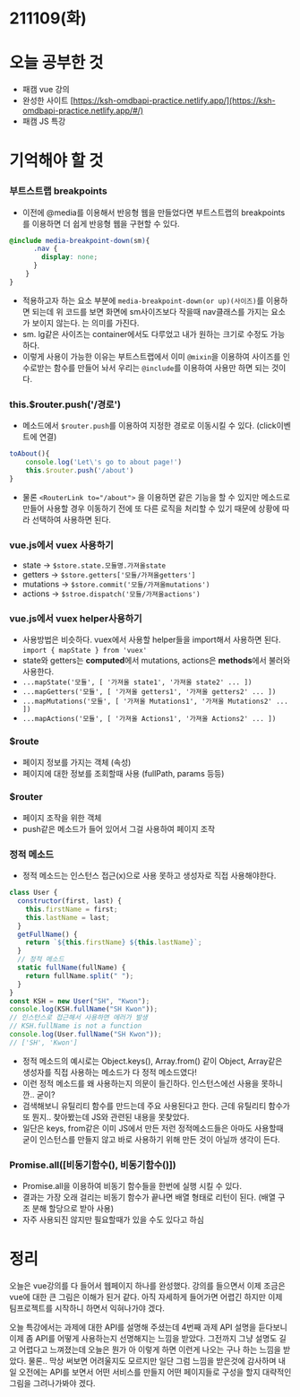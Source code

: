 # 211109(화)

# 오늘 공부한 것

- 패캠 vue 강의
- 완성한 사이트 [https://ksh-omdbapi-practice.netlify.app/](https://ksh-omdbapi-practice.netlify.app/#/)
- 패캠 JS 특강

# 기억해야 할 것

### 부트스트랩 breakpoints

- 이전에 @media를 이용해서 반응형 웹을 만들었다면 부트스트랩의 breakpoints를 이용하면 더 쉽게 반응형 웹을 구현할 수 있다.

```scss
@include media-breakpoint-down(sm){
      .nav {
        display: none;
      }
    }
}
```

- 적용하고자 하는 요소 부분에 `media-breakpoint-down(or up)(사이즈)`를 이용하면 되는데
  위 코드를 보면 화면에 sm사이즈보다 작을때 nav클래스를 가지는 요소가 보이지 않는다. 는 의미를 가진다.
- sm. lg같은 사이즈는 container에서도 다루었고 내가 원하는 크기로 수정도 가능하다.
- 이렇게 사용이 가능한 이유는 부트스트랩에서 이미 `@mixin`을 이용하여 사이즈를 인수로받는 함수를 만들어 놔서 우리는 `@include`를 이용하여 사용만 하면 되는 것이다.

### this.$router.push('/경로')

- 메소드에서 `$router.push`를 이용하여 지정한 경로로 이동시킬 수 있다. (click이벤트에 연결)

```jsx
toAbout(){
	console.log('Let\'s go to about page!')
	this.$router.push('/about')
}
```

- 물론 `<RouterLink to="/about">` 을 이용하면 같은 기능을 할 수 있지만 메소드로 만들어 사용할 경우 이동하기 전에 또 다른 로직을 처리할 수 있기 때문에 상황에 따라 선택하여 사용하면 된다.

### vue.js에서 vuex 사용하기

- state → `$store.state.모듈명.가져올state`
- getters → `$store.getters['모듈/가져올getters']`
- mutations → `$store.commit('모듈/가져올mutations')`
- actions → `$stroe.dispatch('모듈/가져올actions')`

### vue.js에서 vuex helper사용하기

- 사용방법은 비슷하다. vuex에서 사용할 helper들을 import해서 사용하면 된다.
  `import { mapState } from 'vuex'`
- state와 getters는 **computed**에서 mutations, actions은 **methods**에서 불러와 사용한다.
- `...mapState('모듈', [ '가져올 state1', '가져올 state2' ... ])`
- `...mapGetters('모듈', [ '가져올 getters1', '가져올 getters2' ... ])`
- `...mapMutations('모듈', [ '가져올 Mutations1', '가져올 Mutations2' ... ])`
- `...mapActions('모듈', [ '가져올 Actions1', '가져올 Actions2' ... ])`

### $route

- 페이지 정보를 가지는 객체 (속성)
- 페이지에 대한 정보를 조회할때 사용 (fullPath, params 등등)

### $router

- 페이지 조작을 위한 객체
- push같은 메소드가 들어 있어서 그걸 사용하여 페이지 조작

### 정적 메소드

- 정적 메소드는 인스턴스 접근(x)으로 사용 못하고 생성자로 직접 사용해야한다.

```jsx
class User {
  constructor(first, last) {
    this.firstName = first;
    this.lastName = last;
  }
  getFullName() {
    return `${this.firstName} ${this.lastName}`;
  }
  // 정적 메소드
  static fullName(fullName) {
    return fullName.split(" ");
  }
}
const KSH = new User("SH", "Kwon");
console.log(KSH.fullName("SH Kwon"));
// 인스턴스로 접근해서 사용하면 에러가 발생
// KSH.fullName is not a function
console.log(User.fullName("SH Kwon"));
// ['SH', 'Kwon']
```

- 정적 메소드의 예시로는 Object.keys(), Array.from() 같이 Object, Array같은 생성자를 직접 사용하는 메소드가 다 정적 메소드였다!
- 이런 정적 메소드를 왜 사용하는지 의문이 들긴하다. 인스턴스에선 사용을 못하니깐.. 굳이?
- 검색해보니 유틸리티 함수를 만드는데 주요 사용된다고 한다. 근데 유틸리티 함수가 또 뭔지.. 찾아봤는데 JS와 관련된 내용을 못찾았다.
- 일단은 keys, from같은 이미 JS에서 만든 저런 정적메소드들은 아마도 사용할때 굳이 인스턴스를 만들지 않고 바로 사용하기 위해 만든 것이 아닐까 생각이 든다.

### Promise.all([비동기함수(), 비동기함수()])

- Promise.all을 이용하여 비동기 함수들을 한번에 실행 시킬 수 있다.
- 결과는 가장 오래 걸리는 비동기 함수가 끝나면 배열 형태로 리턴이 된다. (배열 구조 분해 할당으로 받아 사용)
- 자주 사용되진 않지만 필요할때가 있을 수도 있다고 하심

# 정리

오늘은 vue강의를 다 들어서 웹페이지 하나를 완성했다. 강의를 들으면서 이제 조금은 vue에 대한 큰 그림은 이해가 된거 같다. 아직 자세하게 들어가면 어렵긴 하지만 이제 팀프로젝트를 시작하니 하면서 익혀나가야 겠다.

오늘 특강에서는 과제에 대한 API를 설명해 주셨는데 4번째 과제 API 설명을 듣다보니 이제 좀 API를 어떻게 사용하는지 선명해지는 느낌을 받았다. 그전까지 그냥 설명도 길고 어렵다고 느껴졌는데 오늘은 뭔가 아 이렇게 하면 이런게 나오는 구나 하는 느낌을 받았다. 물론.. 막상 써보면 어려울지도 모르지만 일단 그럼 느낌을 받은것에 감사하며 내일 오전에는 API를 보면서 어떤 서비스를 만들지 어떤 페이지들로 구성을 할지 대략적인 그림을 그려나가봐야 겠다.
